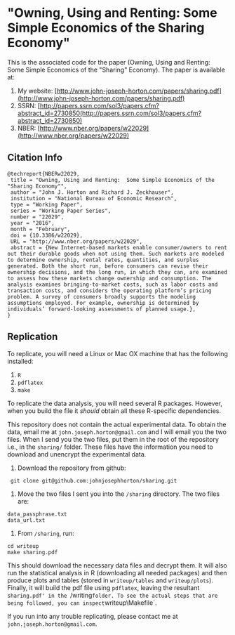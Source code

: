# "Owning, Using and Renting: Some Simple Economics of the Sharing Economy"

This is the associated code for the paper (Owning, Using and Renting: Some Simple Economics of the "Sharing" Economy).
The paper is available at:

1. My website: [http://www.john-joseph-horton.com/papers/sharing.pdf](http://www.john-joseph-horton.com/papers/sharing.pdf)
1. SSRN: [http://papers.ssrn.com/sol3/papers.cfm?abstract_id=2730850(http://papers.ssrn.com/sol3/papers.cfm?abstract_id=2730850)
1. NBER: [http://www.nber.org/papers/w22029](http://www.nber.org/papers/w22029)

## Citation Info

```
@techreport{NBERw22029,
 title = "Owning, Using and Renting:  Some Simple Economics of the "Sharing Economy"",
 author = "John J. Horton and Richard J. Zeckhauser",
 institution = "National Bureau of Economic Research",
 type = "Working Paper",
 series = "Working Paper Series",
 number = "22029",
 year = "2016",
 month = "February",
 doi = {10.3386/w22029},
 URL = "http://www.nber.org/papers/w22029",
 abstract = {New Internet-based markets enable consumer/owners to rent out their durable goods when not using them. Such markets are modeled to determine ownership, rental rates, quantities, and surplus generated. Both the short run, before consumers can revise their ownership decisions, and the long run, in which they can, are examined to assess how these markets change ownership and consumption. The analysis examines bringing-to-market costs, such as labor costs and transaction costs, and considers the operating platform’s pricing problem. A survey of consumers broadly supports the modeling assumptions employed. For example, ownership is determined by individuals’ forward-looking assessments of planned usage.},
}	  

```

## Replication

To replicate, you will need a Linux or Mac OX machine that has the following installed:
1. `R`
1. `pdflatex`
1. `make`

To replicate the data analysis, you will need several R packages.
However, when you build the file it *should* obtain all these R-specific dependencies. 

This repository does not contain the actual experimental data.
To obtain the data, email me at `john.joseph.horton@gmail.com` and I will email you the two files.
When I send you the two files, put them in the root of the repository i.e., in the `sharing/` folder.
These files have the information you need to download and unencrypt the experimental data. 

1. Download the repository from github:
```
 git clone git@github.com:johnjosephhorton/sharing.git 
```
1. Move the two files I sent you into the `/sharing` directory. The two files are: 
```
data_passphrase.txt
data_url.txt
```
1. From `/sharing`, run: 
```
cd writeup
make sharing.pdf
```
This should download the necessary data files and decrypt them.
It will also run the statistical analysis in R (downloading all needed packages) and then produce plots and tables (stored in `writeup/tables` and `writeup/plots`). 
Finally, it will build the pdf file using `pdflatex`, leaving the resultant `sharing.pdf' in the `/writing` folder.
To see the actual steps that are being followed, you can inspect `writeup\Makefile`.


If you run into any trouble replicating, please contact me at ``john.joseph.horton@gmail.com``. 